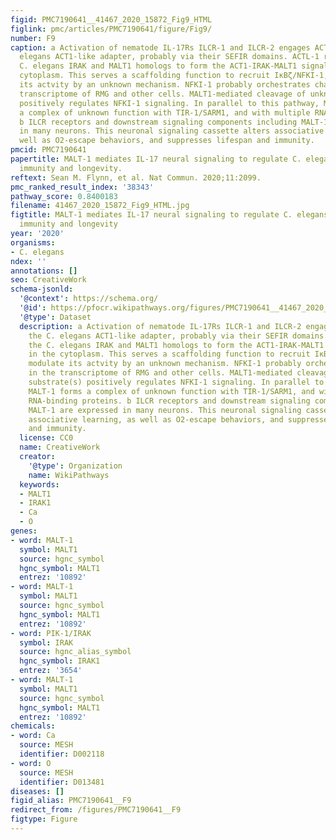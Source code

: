 ```yaml
---
figid: PMC7190641__41467_2020_15872_Fig9_HTML
figlink: pmc/articles/PMC7190641/figure/Fig9/
number: F9
caption: a Activation of nematode IL-17Rs ILCR-1 and ILCR-2 engages ACTL-1, the C.
  elegans ACT1-like adapter, probably via their SEFIR domains. ACTL-1 recruits the
  C. elegans IRAK and MALT1 homologs to form the ACT1-IRAK-MALT1 signalosome in the
  cytoplasm. This serves a scaffolding function to recruit IκBζ/NFKI-1, and modulate
  its actvity by an unknown mechanism. NFKI-1 probably orchestrates changes in the
  transcriptome of RMG and other cells. MALT1-mediated cleavage of unknown substrate(s)
  positively regulates NFKI-1 signaling. In parallel to this pathway, MALT-1 forms
  a complex of unknown function with TIR-1/SARM1, and with multiple RNA-binding proteins.
  b ILCR receptors and downstream signaling components including MALT-1 are expressed
  in many neurons. This neuronal signaling cassette alters associative learning, as
  well as O2-escape behaviors, and suppresses lifespan and immunity.
pmcid: PMC7190641
papertitle: MALT-1 mediates IL-17 neural signaling to regulate C. elegans behavior,
  immunity and longevity.
reftext: Sean M. Flynn, et al. Nat Commun. 2020;11:2099.
pmc_ranked_result_index: '38343'
pathway_score: 0.8400183
filename: 41467_2020_15872_Fig9_HTML.jpg
figtitle: MALT-1 mediates IL-17 neural signaling to regulate C. elegans behavior,
  immunity and longevity
year: '2020'
organisms:
- C. elegans
ndex: ''
annotations: []
seo: CreativeWork
schema-jsonld:
  '@context': https://schema.org/
  '@id': https://pfocr.wikipathways.org/figures/PMC7190641__41467_2020_15872_Fig9_HTML.html
  '@type': Dataset
  description: a Activation of nematode IL-17Rs ILCR-1 and ILCR-2 engages ACTL-1,
    the C. elegans ACT1-like adapter, probably via their SEFIR domains. ACTL-1 recruits
    the C. elegans IRAK and MALT1 homologs to form the ACT1-IRAK-MALT1 signalosome
    in the cytoplasm. This serves a scaffolding function to recruit IκBζ/NFKI-1, and
    modulate its actvity by an unknown mechanism. NFKI-1 probably orchestrates changes
    in the transcriptome of RMG and other cells. MALT1-mediated cleavage of unknown
    substrate(s) positively regulates NFKI-1 signaling. In parallel to this pathway,
    MALT-1 forms a complex of unknown function with TIR-1/SARM1, and with multiple
    RNA-binding proteins. b ILCR receptors and downstream signaling components including
    MALT-1 are expressed in many neurons. This neuronal signaling cassette alters
    associative learning, as well as O2-escape behaviors, and suppresses lifespan
    and immunity.
  license: CC0
  name: CreativeWork
  creator:
    '@type': Organization
    name: WikiPathways
  keywords:
  - MALT1
  - IRAK1
  - Ca
  - O
genes:
- word: MALT-1
  symbol: MALT1
  source: hgnc_symbol
  hgnc_symbol: MALT1
  entrez: '10892'
- word: MALT-1
  symbol: MALT1
  source: hgnc_symbol
  hgnc_symbol: MALT1
  entrez: '10892'
- word: PIK-1/IRAK
  symbol: IRAK
  source: hgnc_alias_symbol
  hgnc_symbol: IRAK1
  entrez: '3654'
- word: MALT-1
  symbol: MALT1
  source: hgnc_symbol
  hgnc_symbol: MALT1
  entrez: '10892'
chemicals:
- word: Ca
  source: MESH
  identifier: D002118
- word: O
  source: MESH
  identifier: D013481
diseases: []
figid_alias: PMC7190641__F9
redirect_from: /figures/PMC7190641__F9
figtype: Figure
---
```

